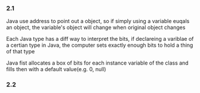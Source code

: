 ### 2.1

Java use address to point out a object, so if simply using a variable euqals an object, the variable's object will change when original object changes

Each Java type has a diff way to interpret the bits, if declareing a variblae of a certian type in Java, the computer sets exactly enough bits to hold a thing of that type

Java fist allocates a box of bits for each instance variable of the class and fills then with a default value(e.g. 0, null)



### 2.2

